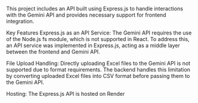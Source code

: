 This project includes an API built using Express.js to handle interactions with the Gemini API and provides necessary support for frontend integration.

Key Features
Express.js as an API Service:
The Gemini API requires the use of the Node.js fs module, which is not supported in React. To address this, an API service was implemented in Express.js, acting as a middle layer between the frontend and Gemini API.

File Upload Handling:
Directly uploading Excel files to the Gemini API is not supported due to format requirements. The backend handles this limitation by converting uploaded Excel files into CSV format before passing them to the Gemini API.

Hosting:
The Express.js API is hosted on Render
